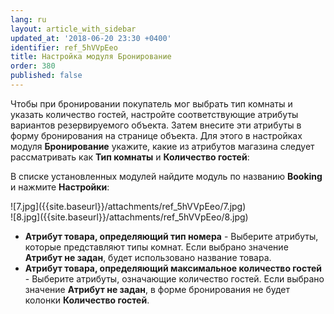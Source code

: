 ```yaml
---
lang: ru
layout: article_with_sidebar
updated_at: '2018-06-20 23:30 +0400'
identifier: ref_5hVVpEeo
title: Настройка модуля Бронирование
order: 380
published: false
---
```

Чтобы при бронировании покупатель мог выбрать тип комнаты и указать количество гостей, настройте соответствующие атрибуты вариантов резервируемого объекта. Затем внесите эти атрибуты в форму бронирования на странице объекта. Для этого в настройках модуля **Бронирование** укажите, какие из атрибутов магазина следует рассматривать как **Тип комнаты** и **Количество гостей**:

В списке установленных модулей найдите модуль по названию **Booking** и нажмите **Настройки**:

<div class="ui stackable two column grid">
  <div class="column" markdown="span">![7.jpg]({{site.baseurl}}/attachments/ref_5hVVpEeo/7.jpg)
</div>
  <div class="column" markdown="span">![8.jpg]({{site.baseurl}}/attachments/ref_5hVVpEeo/8.jpg)
</div>
</div>

   *   **Атрибут товара, определяющий тип номера** - Выберите атрибуты, которые представляют типы комнат. Если выбрано значение **Атрибут не задан**, будет использовано название товара.
   *   **Атрибут товара, определяющий максимальное количество гостей** - Выберите атрибуты, означающие количество гостей. Если выбрано значение **Атрибут не задан**, в форме бронирования не будет колонки **Количество гостей**.

